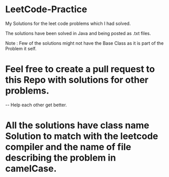 # LeetCode-Practice
My Solutions for the leet code problems which I had solved.

The solutions have been solved in Java and being posted as .txt files. 

Note : Few of the solutions might not have the Base Class as it is part of the Problem it self. 

# Feel free to create a pull request to this Repo with solutions for other problems. 
-- Help each other get better. 

# All the solutions have class name Solution to match with the leetcode compiler and the name of file describing the problem in camelCase. 